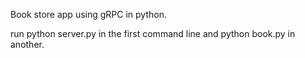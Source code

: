
Book store app using gRPC in python.

run python server.py in the first command line and python book.py in another.
